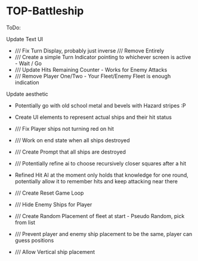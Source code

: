 # TOP-Battleship

ToDo:

Update Text UI
- /// Fix Turn Display, probably just inverse /// Remove Entirely
- /// Create a simple Turn Indicator pointing to whichever screen is active - Wait / Go
- /// Update Hits Remaining Counter - Works for Enemy Attacks
- /// Remove Player One/Two - Your Fleet/Enemy Fleet is enough indication 

Update aesthetic
- Potentially go with old school metal and bevels with Hazard stripes :P
- Create UI elements to represent actual ships and their hit status

- /// Fix Player ships not turning red on hit
- /// Work on end state when all ships destroyed
- /// Create Prompt that all ships are destroyed
- /// Potentially refine ai to choose recursively closer squares after a hit

- Refined  Hit AI at the moment only holds that knowledge for one round, potentially allow it to remember
hits and keep attacking near there
- /// Create Reset Game Loop
- /// Hide Enemy Ships for Player
- /// Create Random Placement of fleet at start - Pseudo Random, pick from list
- /// Prevent player and enemy ship placement to be the same, player can guess positions
- /// Allow Vertical ship placement




